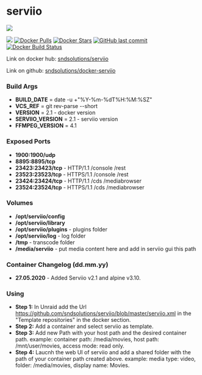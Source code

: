 # serviio

[![](http://serviio.org/images/serviio.png)](http://serviio.org/) 

[![](https://images.microbadger.com/badges/image/sndsolutions/serviio.svg)](https://microbadger.com/images/sndsolutions/serviio) [![Docker Pulls](https://img.shields.io/docker/pulls/sndsolutions/serviio.svg)](https://hub.docker.com/r/sndsolutions/serviio/) [![Docker Stars](https://img.shields.io/docker/stars/sndsolutions/serviio.svg)](https://hub.docker.com/r/sndsolutions/serviio/) [![GitHub last commit](https://img.shields.io/github/last-commit/sndsolutions/serviio.svg)](https://github.com/sndsolutions/serviio) [![Docker Build Status](https://img.shields.io/docker/build/sndsolutions/serviio.svg)](https://hub.docker.com/r/sndsolutions/serviio/)
  
Link on docker hub: [sndsolutions/serviio](https://hub.docker.com/r/sndsolutions/serviio/)

Link on github: [sndsolutions/docker-serviio](https://github.com/sndsolutions/docker-serviio)

### Build Args

 - **BUILD_DATE**       = date -u +\"%Y-%m-%dT%H:%M:%SZ\"
 - **VCS_REF**          = git rev-parse --short
 - **VERSION**          = 2.1 - docker version
 - **SERVIIO_VERSION**  = 2.1 - serviio version
 - **FFMPEG_VERSION**   = 4.1

### Exposed Ports

 - **1900:1900/udp**
 - **8895:8895/tcp**
 - **23423:23423/tcp** - HTTP/1.1 /console /rest
 - **23523:23523/tcp** - HTTPS/1.1 /console /rest
 - **23424:23424/tcp** - HTTP/1.1 /cds /mediabrowser
 - **23524:23524/tcp** - HTTPS/1.1 /cds /mediabrowser

### Volumes
 - **/opt/serviio/config**
 - **/opt/serviio/library**
 - **/opt/serviio/plugins** - plugins folder
 - **/opt/serviio/log**     - log folder
 - **/tmp**                 - transcode folder
 - **/media/serviio**       - put media content here and add in serviio gui this path


### Container Changelog (dd.mm.yy)
 - **27.05.2020** - Added Serviio v2.1 and alpine v3.10.

### Using
 - **Step 1:**   In Unraid add the Url https://github.com/sndsolutions/serviio/blob/master/serviio.xml in the "Template repositories" in the docker section.
 - **Step 2:**   Add a container and select serviio as template.
 - **Step 3:**   Add new Path with your host path and the desired container path.
                 example: container path: /media/movies, host path: /mnt/user/movies, access mode: read only.
 - **Step 4:**   Laucnh the web UI of serviio and add a shared folder with the path of your container path created above.
                 example: media type: video, folder: /media/movies, display name: Movies.

